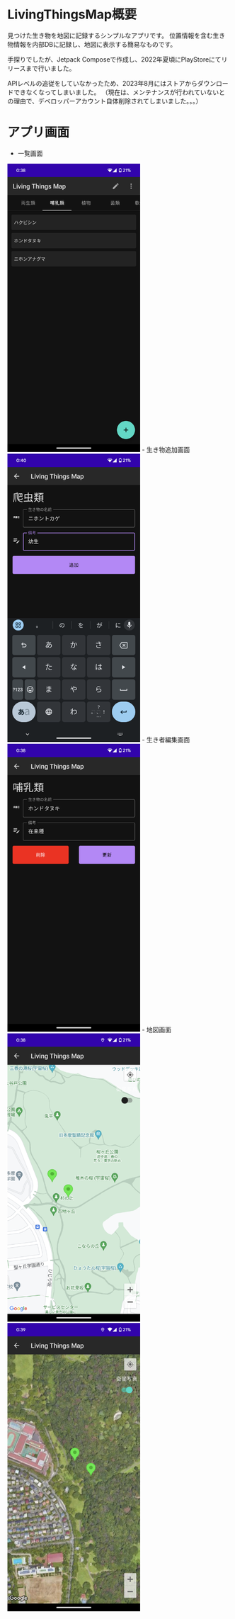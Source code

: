 # LivingThingsMap概要
見つけた生き物を地図に記録するシンプルなアプリです。
位置情報を含む生き物情報を内部DBに記録し、地図に表示する簡易なものです。

手探りでしたが、Jetpack Composeで作成し、2022年夏頃にPlayStoreにてリリースまで行いました。

APIレベルの追従をしていなかったため、2023年8月にはストアからダウンロードできなくなってしまいました。
（現在は、メンテナンスが行われていないとの理由で、デベロッパーアカウント自体削除されてしまいました。。。）

# アプリ画面
- 一覧画面<br>
<img src="imageForReadme/list.png" width="300">
-  生き物追加画面<br>
<img src="imageForReadme/add.png" width="300">
-  生き者編集画面<br>
<img src="imageForReadme/edit.png" width="300">
-  地図画面<br>
<img src="imageForReadme/mapImage.png" width="300">
<img src="imageForReadme/mapPhoto.png" width="300">
